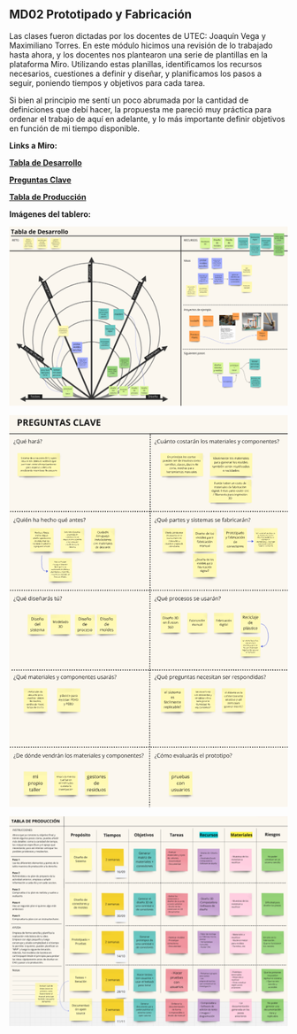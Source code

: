 ## MD02 Prototipado y Fabricación

Las clases fueron dictadas por los docentes de UTEC: Joaquín Vega y Maximiliano Torres.
En este módulo hicimos una revisión de lo trabajado hasta ahora, y los docentes nos plantearon una serie de plantillas en la plataforma Miro.
Utilizando estas planillas, identificamos los recursos necesarios, cuestiones a definir y diseñar, y planificamos los pasos a seguir, poniendo tiempos y objetivos para cada tarea.

Si bien al principio me sentí un poco abrumada por la cantidad de definiciones que debí hacer, la propuesta me pareció muy práctica para ordenar el trabajo de aquí en adelante, y lo más importante definir objetivos en función de mi tiempo disponible.

**Links a Miro:**

**[Tabla de Desarrollo](https://miro.com/app/board/uXjVKlm1tIk=/?moveToWidget=3458764598146144277&cot=14)**

**[Preguntas Clave](https://miro.com/app/board/uXjVKlm1tIk=/?moveToWidget=3458764598146144278&cot=14)**

**[Tabla de Producción](https://miro.com/app/board/uXjVKlm1tIk=/?moveToWidget=3458764598146144276&cot=14)**


**Imágenes del tablero:**

![](../images/md03_1.png)

![](../images/md03_2.png)

![](../images/md03_3.png)